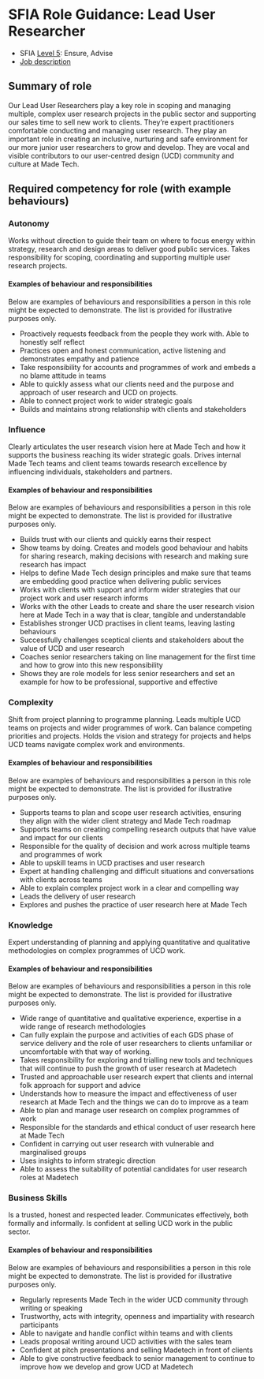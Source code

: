 # SFIA Role Guidance: Lead User Researcher 

- SFIA [Level 5](https://sfia-online.org/en/sfia-7/responsibilities/level-5): Ensure, Advise  
- [Job description](https://github.com/madetech/handbook/blob/main/roles/lead_user_researcher.md)

## Summary of role
Our Lead User Researchers play a key role in scoping and managing multiple, complex user research projects in the public sector and supporting our sales time to sell new work to clients. They’re expert practitioners comfortable conducting and managing user research. They play an important role in creating an inclusive, nurturing and safe environment for our more junior user researchers to grow and develop. They are vocal and visible contributors to our user-centred design (UCD) community and culture at Made Tech.
## Required competency for role (with example behaviours)

### Autonomy
Works without direction to guide their team on where to focus energy within strategy, research and design areas to deliver good public services. Takes responsibility for scoping, coordinating and supporting multiple user research projects.
#### Examples of behaviour and responsibilities
Below are examples of behaviours and responsibilities a person in this role might be expected to demonstrate. The list is provided for illustrative purposes only.

- Proactively requests feedback from the people they work with. Able to honestly self reflect
- Practices open and honest communication, active listening and demonstrates empathy and patience
- Take responsibility for accounts and programmes of work and embeds a no blame attitude in teams
- Able to quickly assess what our clients need and the purpose and approach of user research and UCD on projects. 
- Able to connect project work to wider strategic goals
- Builds and maintains strong relationship with clients and stakeholders

### Influence 

Clearly articulates the user research vision here at Made Tech and how it supports the business reaching its wider strategic goals. 
Drives internal Made Tech teams and client teams towards research excellence by influencing individuals, stakeholders and partners. 

#### Examples of behaviour and responsibilities
Below are examples of behaviours and responsibilities a person in this role might be expected to demonstrate. The list is provided for illustrative purposes only.

- Builds trust with our clients and quickly earns their respect
- Show teams by doing. Creates and models good behaviour and habits for sharing research, making decisions with research and making sure research has impact
- Helps to define Made Tech design principles and make sure that teams are embedding good practice when delivering public services
- Works with clients with support and inform wider strategies that our project work and user research informs
- Works with the other Leads to create and share the user research vision here at Made Tech in a way that is clear, tangible and understandable
- Establishes stronger UCD practises in client teams, leaving lasting behaviours
- Successfully challenges sceptical clients and stakeholders about the value of UCD and user research
- Coaches senior researchers taking on line management for the first time and how to grow into this new responsibility
- Shows they are role models for less senior researchers and set an example for how to be professional, supportive and effective

### Complexity
Shift from project planning to programme planning. 
Leads multiple UCD teams on projects and wider programmes of work.
Can balance competing priorities and projects. 
Holds the vision and strategy for projects and helps UCD teams navigate complex work and environments.

#### Examples of behaviour and responsibilities
Below are examples of behaviours and responsibilities a person in this role might be expected to demonstrate. The list is provided for illustrative purposes only.

- Supports teams to plan and scope user research activities, ensuring they align with the wider client strategy and Made Tech roadmap
- Supports teams on creating compelling research outputs that have value and impact for our clients
- Responsible for the quality of decision and work across multiple teams and programmes of work
- Able to upskill teams in UCD practises and user research
- Expert at handling challenging and difficult situations and conversations with clients across teams
- Able to explain complex project work in a clear and compelling way
- Leads the delivery of user research
- Explores and pushes the practice of user research here at Made Tech

### Knowledge 
Expert understanding of planning and applying quantitative and qualitative methodologies on complex programmes of UCD work. 

#### Examples of behaviour and responsibilities
Below are examples of behaviours and responsibilities a person in this role might be expected to demonstrate. The list is provided for illustrative purposes only.

- Wide range of quantitative and qualitative experience, expertise in a wide range of research methodologies
- Can fully explain the purpose and activities of each GDS phase of service delivery and the role of user researchers to clients unfamiliar or uncomfortable with that way of working.
- Takes responsibility for exploring and trialling new tools and techniques that will continue to push the growth of user research at Madetech
- Trusted and approachable user research expert that clients and internal folk approach for support and advice
- Understands how to measure the impact and effectiveness of user research at Made Tech and the things we can do to improve as a team
- Able to plan and manage user research on complex programmes of work 
- Responsible for the standards and ethical conduct of user research here at Made Tech
- Confident in carrying out user research with vulnerable and marginalised groups 
- Uses insights to inform strategic direction 
- Able to assess the suitability of potential candidates for user research roles at Madetech

### Business Skills
Is a trusted, honest and respected leader. Communicates effectively, both formally and informally. Is confident at selling UCD work in the public sector.

#### Examples of behaviour and responsibilities
Below are examples of behaviours and responsibilities a person in this role might be expected to demonstrate. The list is provided for illustrative purposes only.

- Regularly represents Made Tech in the wider UCD community through writing or speaking 
- Trustworthy, acts with integrity, openness and impartiality with research participants
- Able to navigate and handle conflict within teams and with clients
- Leads proposal writing around UCD activities with the sales team
- Confident at pitch presentations and selling Madetech in front of clients
- Able to give constructive feedback to senior management to continue to improve how we develop and grow UCD at Madetech
